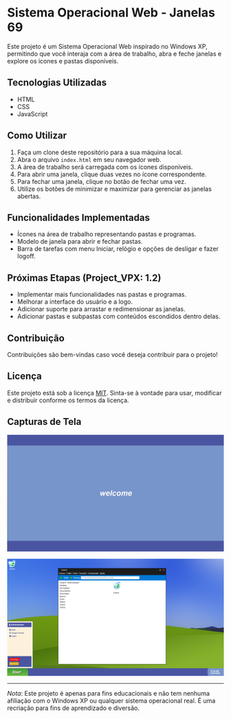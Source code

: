 # Sistema Operacional Web - Janelas 69
Este projeto é um Sistema Operacional Web inspirado no Windows XP, permitindo que você interaja com a área de trabalho, abra e feche janelas e explore os ícones e pastas disponíveis.

## Tecnologias Utilizadas

- HTML
- CSS
- JavaScript

## Como Utilizar

1. Faça um clone deste repositório para a sua máquina local.
2. Abra o arquivo `index.html` em seu navegador web.
3. A área de trabalho será carregada com os ícones disponíveis.
4. Para abrir uma janela, clique duas vezes no ícone correspondente.
5. Para fechar uma janela, clique no botão de fechar uma vez.
6. Utilize os botões de minimizar e maximizar para gerenciar as janelas abertas.

## Funcionalidades Implementadas

- Ícones na área de trabalho representando pastas e programas.
- Modelo de janela para abrir e fechar pastas.
- Barra de tarefas com menu Iniciar, relógio e opções de desligar e fazer logoff.

## Próximas Etapas (Project_VPX: 1.2)

- Implementar mais funcionalidades nas pastas e programas.
- Melhorar a interface do usuário e a logo.
- Adicionar suporte para arrastar e redimensionar as janelas.
- Adicionar pastas e subpastas com conteúdos escondidos dentro delas.

## Contribuição

Contribuições são bem-vindas caso você deseja contribuir para o projeto!

## Licença

Este projeto está sob a licença [MIT](LICENSE). Sinta-se à vontade para usar, modificar e distribuir conforme os termos da licença.

## Capturas de Tela

![Captura de tela 1](screenshot.PNG)

![Captura de tela 2](screenshot2.PNG)

---

*Nota*: Este projeto é apenas para fins educacionais e não tem nenhuma afiliação com o Windows XP ou qualquer sistema operacional real. É uma recriação para fins de aprendizado e diversão.
